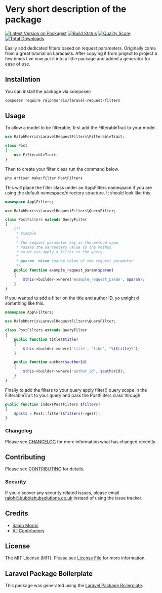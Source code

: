 # Very short description of the package

[![Latest Version on Packagist](https://img.shields.io/packagist/v/ralphmorris/laravel-request-filters.svg?style=flat-square)](https://packagist.org/packages/ralphmorris/laravel-request-filters)
[![Build Status](https://img.shields.io/travis/ralphmorris/laravel-request-filters/master.svg?style=flat-square)](https://travis-ci.org/ralphmorris/laravel-request-filters)
[![Quality Score](https://img.shields.io/scrutinizer/g/ralphmorris/laravel-request-filters.svg?style=flat-square)](https://scrutinizer-ci.com/g/ralphmorris/laravel-request-filters)
[![Total Downloads](https://img.shields.io/packagist/dt/ralphmorris/laravel-request-filters.svg?style=flat-square)](https://packagist.org/packages/ralphmorris/laravel-request-filters)

Easily add dedicated filters based on request parameters. Originally came from a great tutorial on Laracasts. After copying it from project to project a few times I've now put it into a little package and added a generator for ease of use.

## Installation

You can install the package via composer:

```bash
composer require ralphmorris/laravel-request-filters
```

## Usage

To allow a model to be filterable, first add the FilterableTrait to your model.

``` php
use RalphMorris\LaravelRequestFilters\FilterableTrait;

class Post
{
    use FilterableTrait;
}
```

Then to create your filter class run the command below.

```bash
php artisan make:filter PostFilters
```

This will place the filter class under an App\Filters namespace if you are using the default namespace/directory structure. It should look like this.

```php
namespace App\Filters;

use RalphMorris\LaravelRequestFilters\QueryFilter;

class PostFilters extends QueryFilter
{
	/**
	 * Example
	 * 
	 * The request parameter key as the method name.
	 * Passes the parameters value to the method 
	 * so we can apply a filter to the query.
	 * 
	 * @param  mixed $param Value of the request parameter
	 */
	public function example_request_param($param)
	{
        $this->builder->where('example_request_param', $param);
	}
}
```

If you wanted to add a filter on the title and author ID, yo umight d something like this.

```php
namespace App\Filters;

use RalphMorris\LaravelRequestFilters\QueryFilter;

class PostFilters extends QueryFilter
{
	public function title($title)
	{
        $this->builder->where('title', 'like', "%{$title}%");
	}

	public function author($authorId)
	{
        $this->builder->where('author_id', $authorId);
	}
}
```

Finally to add the filters to your query apply filter() query scope in the FilterableTrait to your query and pass the PostFilters class through. 

```php
public function index(PostFilters $filters)
{
    $posts = Post::filter($filters)->get();
}
```

### Changelog

Please see [CHANGELOG](CHANGELOG.md) for more information what has changed recently.

## Contributing

Please see [CONTRIBUTING](CONTRIBUTING.md) for details.

### Security

If you discover any security related issues, please email ralph@bubblehubsolutions.co.uk instead of using the issue tracker.

## Credits

- [Ralph Morris](https://github.com/ralphmorris)
- [All Contributors](../../contributors)

## License

The MIT License (MIT). Please see [License File](LICENSE.md) for more information.

## Laravel Package Boilerplate

This package was generated using the [Laravel Package Boilerplate](https://laravelpackageboilerplate.com).